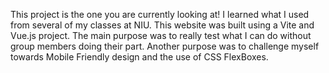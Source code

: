 This project is the one you are currently looking at! I learned what I used from several of my classes at NIU. This website was built using a Vite and Vue.js project. The main purpose was to really test what I can do without group members doing their part. Another purpose was to challenge myself towards Mobile Friendly design and the use of CSS FlexBoxes.